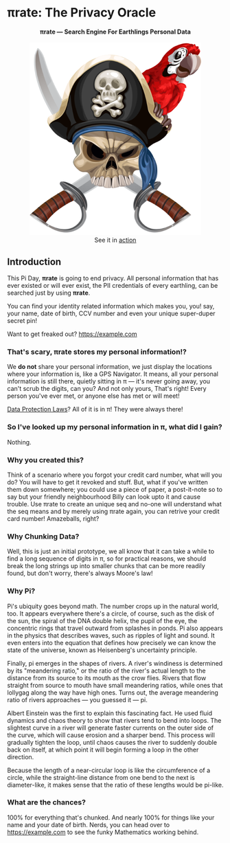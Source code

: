 # πrate: The Privacy Oracle

<p align="center">
<b>πrate &mdash; Search Engine For Earthlings Personal Data</b><br><br>
<img alt="Pirate Logo" src="/static/logo.png" width="400"><br>
See it in <a href="https://example.com">action</a>
</p>

## Introduction

This Pi Day, **πrate** is going to end privacy. All personal information that has ever existed or will ever exist, the PII credentials of every earthling, can be searched just by using **πrate**.

You can find your identity related information which makes you, you! say, your name, date of birth, CCV number and even your unique super-duper secret pin!

Want to get freaked out? https://example.com

### That's scary, πrate stores my personal information!?

We **do not** share your personal information, we just display the locations where your information is, like a GPS Navigator. It means, all your personal information is still there, quietly sitting in π &mdash; it's never going away, you can't scrub the digits, can you? And not only yours, That's right! Every person you've ever met, or anyone else has met or will meet!

[Data Protection Laws](https://en.wikipedia.org/wiki/Information_privacy_law)? All of it is in π! They were always there!

### So I've looked up my personal information in π, what did I gain?

Nothing.

### Why you created this?

Think of a scenario where you forgot your credit card number, what will you do? You will have to get it revoked and stuff.
But, what if you've written them down somewhere; you could use a piece of paper, a post-it-note so to say but your friendly neighbourhood Billy can look upto it and cause trouble. Use πrate to create an unique seq and no-one will understand what the seq means and by merely using πrate again, you can retrive your credit card number! Amazeballs, right?

### Why Chunking Data?

Well, this is just an initial prototype, we all know that it can take a while to find a long sequence of digits in π, so for practical reasons, we should break the long strings up into smaller chunks that can be more readily found, but don't worry, there's always Moore's law!

### Why Pi?

Pi's ubiquity goes beyond math. The number crops up in the natural world, too. It appears everywhere there's a circle, of course, such as the disk of the sun, the spiral of the DNA double helix, the pupil of the eye, the concentric rings that travel outward from splashes in ponds. Pi also appears in the physics that describes waves, such as ripples of light and sound. It even enters into the equation that defines how precisely we can know the state of the universe, known as Heisenberg's uncertainty principle.

Finally, pi emerges in the shapes of rivers. A river's windiness is determined by its "meandering ratio," or the ratio of the river's actual length to the distance from its source to its mouth as the crow flies. Rivers that flow straight from source to mouth have small meandering ratios, while ones that lollygag along the way have high ones. Turns out, the average meandering ratio of rivers approaches — you guessed it — pi.

Albert Einstein was the first to explain this fascinating fact. He used fluid dynamics and chaos theory to show that rivers tend to bend into loops. The slightest curve in a river will generate faster currents on the outer side of the curve, which will cause erosion and a sharper bend. This process will gradually tighten the loop, until chaos causes the river to suddenly double back on itself, at which point it will begin forming a loop in the other direction.

Because the length of a near-circular loop is like the circumference of a circle, while the straight-line distance from one bend to the next is diameter-like, it makes sense that the ratio of these lengths would be pi-like.

### What are the chances?

100% for everything that's chunked. And nearly 100% for things like your name and your date of birth. Nerds, you can head over to https://example.com to see the funky Mathematics working behind.